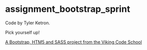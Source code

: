 assignment_bootstrap_sprint
===========================

Code by Tyler Ketron.

Pick yourself up!

[A Bootstrap, HTM5 and SASS project from the Viking Code School](http://www.vikingcodeschool.com)
